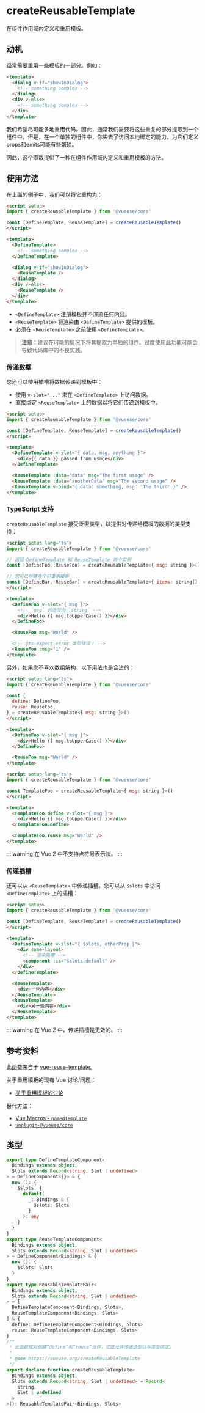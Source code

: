 # createReusableTemplate

在组件作用域内定义和重用模板。

## 动机

经常需要重用一些模板的一部分。例如：

```html
<template>
  <dialog v-if="showInDialog">
    <!-- something complex -->
  </dialog>
  <div v-else>
    <!-- something complex -->
  </div>
</template>
```

我们希望尽可能多地重用代码。因此，通常我们需要将这些重复的部分提取到一个组件中。但是，在一个单独的组件中，你失去了访问本地绑定的能力。为它们定义props和emits可能有些繁琐。

因此，这个函数提供了一种在组件作用域内定义和重用模板的方法。

## 使用方法

在上面的例子中，我们可以将它重构为：

```html
<script setup>
import { createReusableTemplate } from '@vueuse/core'

const [DefineTemplate, ReuseTemplate] = createReusableTemplate()
</script>

<template>
  <DefineTemplate>
    <!-- something complex -->
  </DefineTemplate>

  <dialog v-if="showInDialog">
    <ReuseTemplate />
  </dialog>
  <div v-else>
    <ReuseTemplate />
  </div>
</template>
```

- `<DefineTemplate>` 注册模板并不渲染任何内容。
- `<ReuseTemplate>` 将渲染由 `<DefineTemplate>` 提供的模板。
- 必须在 `<ReuseTemplate>` 之前使用 `<DefineTemplate>`。

> **注意**：建议在可能的情况下将其提取为单独的组件。过度使用此功能可能会导致代码库中的不良实践。

### 传递数据

您还可以使用插槽将数据传递到模板中：

- 使用 `v-slot="..."` 来在 `<DefineTemplate>` 上访问数据。
- 直接绑定 `<ReuseTemplate>` 上的数据以将它们传递到模板中。

```html
<script setup>
import { createReusableTemplate } from '@vueuse/core'

const [DefineTemplate, ReuseTemplate] = createReusableTemplate()
</script>

<template>
  <DefineTemplate v-slot="{ data, msg, anything }">
    <div>{{ data }} passed from usage</div>
  </DefineTemplate>

  <ReuseTemplate :data="data" msg="The first usage" />
  <ReuseTemplate :data="anotherData" msg="The second usage" />
  <ReuseTemplate v-bind="{ data: something, msg: 'The third' }" />
</template>
```


### TypeScript 支持

`createReusableTemplate` 接受泛型类型，以提供对传递给模板的数据的类型支持：

```html
<script setup lang="ts">
import { createReusableTemplate } from '@vueuse/core'

// 返回 DefineTemplate 和 ReuseTemplate 两个实例
const [DefineFoo, ReuseFoo] = createReusableTemplate<{ msg: string }>()

// 您可以创建多个可重用模板
const [DefineBar, ReuseBar] = createReusableTemplate<{ items: string[] }>()
</script>

<template>
  <DefineFoo v-slot="{ msg }">
    <!-- `msg` 的类型为 `string` -->
    <div>Hello {{ msg.toUpperCase() }}</div>
  </DefineFoo>

  <ReuseFoo msg="World" />

  <!-- @ts-expect-error 类型错误！ -->
  <ReuseFoo :msg="1" />
</template>
```

另外，如果您不喜欢数组解构，以下用法也是合法的：

```html
<script setup lang="ts">
import { createReusableTemplate } from '@vueuse/core'

const {
  define: DefineFoo,
  reuse: ReuseFoo,
} = createReusableTemplate<{ msg: string }>()
</script>

<template>
  <DefineFoo v-slot="{ msg }">
    <div>Hello {{ msg.toUpperCase() }}</div>
  </DefineFoo>

  <ReuseFoo msg="World" />
</template>
```

```html
<script setup lang="ts">
import { createReusableTemplate } from '@vueuse/core'

const TemplateFoo = createReusableTemplate<{ msg: string }>()
</script>

<template>
  <TemplateFoo.define v-slot="{ msg }">
    <div>Hello {{ msg.toUpperCase() }}</div>
  </TemplateFoo.define>

  <TemplateFoo.reuse msg="World" />
</template>
```

::: warning
在 Vue 2 中不支持点符号表示法。
:::

### 传递插槽

还可以从 `<ReuseTemplate>` 中传递插槽。您可以从 `$slots` 中访问 `<DefineTemplate>` 上的插槽：

```html
<script setup>
import { createReusableTemplate } from '@vueuse/core'

const [DefineTemplate, ReuseTemplate] = createReusableTemplate()
</script>

<template>
  <DefineTemplate v-slot="{ $slots, otherProp }">
    <div some-layout>
      <!-- 渲染插槽 -->
      <component :is="$slots.default" />
    </div>
  </DefineTemplate>

  <ReuseTemplate>
    <div>一些内容</div>
  </ReuseTemplate>
  <ReuseTemplate>
    <div>另一些内容</div>
  </ReuseTemplate>
</template>
```

::: warning
在 Vue 2 中，传递插槽是无效的。
:::

## 参考资料

此函数来自于 [vue-reuse-template](https://github.com/antfu/vue-reuse-template)。

关于重用模板的现有 Vue 讨论/问题：

- [关于重用模板的讨论](https://github.com/vuejs/core/discussions/6898)

替代方法：

- [Vue Macros - `namedTemplate`](https://vue-macros.sxzz.moe/features/named-template.html)
- [`unplugin-@vueuse/core`](https://github.com/liulinboyi/unplugin-@vueuse/core)


## 类型

```ts
export type DefineTemplateComponent<
  Bindings extends object,
  Slots extends Record<string, Slot | undefined>
> = DefineComponent<{}> & {
  new (): {
    $slots: {
      default(
        _: Bindings & {
          $slots: Slots
        }
      ): any
    }
  }
}
export type ReuseTemplateComponent<
  Bindings extends object,
  Slots extends Record<string, Slot | undefined>
> = DefineComponent<Bindings> & {
  new (): {
    $slots: Slots
  }
}
export type ReusableTemplatePair<
  Bindings extends object,
  Slots extends Record<string, Slot | undefined>
> = [
  DefineTemplateComponent<Bindings, Slots>,
  ReuseTemplateComponent<Bindings, Slots>
] & {
  define: DefineTemplateComponent<Bindings, Slots>
  reuse: ReuseTemplateComponent<Bindings, Slots>
}
/**
 * 此函数成对创建“define”和“reuse”组件，它还允许传递泛型以与类型绑定。
 *
 * @see https://vueuse.org/createReusableTemplate
 */
export declare function createReusableTemplate<
  Bindings extends object,
  Slots extends Record<string, Slot | undefined> = Record<
    string,
    Slot | undefined
  >
>(): ReusableTemplatePair<Bindings, Slots>
```
